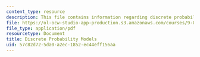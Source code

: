 ```yaml
---
content_type: resource
description: This file contains information regarding discrete probability models.
file: https://ol-ocw-studio-app-production.s3.amazonaws.com/courses/9-07-statistics-for-brain-and-cognitive-science-fall-2016/57c82d725da0a2ec1852ec44eff156aa_MIT9_07F16_lec2.pdf
file_type: application/pdf
resourcetype: Document
title: Discrete Probability Models
uid: 57c82d72-5da0-a2ec-1852-ec44eff156aa
---
```

